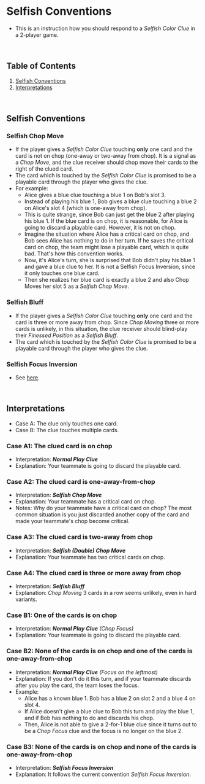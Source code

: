 # Selfish Conventions

* This is an instruction how you should respond to a *Selfish Color Clue* in a 2-player game.

<br/>

## Table of Contents

1. [Selfish Conventions](#selfish-conventions)
2. [Interpretations](#interpretations)

<br/>

## Selfish Conventions

### Selfish Chop Move

* If the player gives a *Selfish Color Clue* touching **only** one card and the card is not on chop (one-away or two-away from chop). It is a signal as a *Chop Move*, and the clue receiver should chop move their cards to the right of the clued card.
* The card which is touched by the *Selfish Color Clue* is promised to be a playable card through the player who gives the clue.
* For example:
  * Alice gives a blue clue touching a blue 1 on Bob's slot 3.
  * Instead of playing his blue 1, Bob gives a blue clue touching a blue 2 on Alice's slot 4 (which is one-away from chop).
  * This is quite strange, since Bob can just get the blue 2 after playing his blue 1. If the blue card is on chop, it is reasonable, for Alice is going to discard a playable card. However, it is not on chop.
  * Imagine the situation where Alice has a critical card on chop, and Bob sees Alice has nothing to do in her turn. If he saves the critical card on chop, the team might lose a playable card, which is quite bad. That's how this convention works.
  * Now, it's Alice's turn, she is surprised that Bob didn't play his blue 1 and gave a blue clue to her. It is not a Selfish Focus Inversion, since it only touches one blue card.
  * Then she realizes her blue card is exactly a blue 2 and also Chop Moves her slot 5 as a *Selfish Chop Move*.

### Selfish Bluff

* If the player gives a *Selfish Color Clue* touching **only** one card and the card is three or more away from chop. Since *Chop Moving* three or more cards is unlikely, in this situation, the clue receiver should blind-play their *Finessed Position* as a *Selfish Bluff*.
* The card which is touched by the *Selfish Color Clue* is promised to be a playable card through the player who gives the clue.

### Selfish Focus Inversion

* See [here](https://github.com/Zamiell/hanabi-conventions/blob/master/Reference.md#selfish-focus-inversion-sfi--sfi).

<br/>

## Interpretations

* Case A: The clue only touches one card.
* Case B: The clue touches multiple cards.

### Case A1: The clued card is on chop 

* Interpretation: ***Normal Play Clue***
* Explanation: Your teammate is going to discard the playable card.

### Case A2: The clued card is one-away-from-chop

* Interpretation: ***Selfish Chop Move***
* Explanation: Your teammate has a critical card on chop.
* Notes: Why do your teammate have a critical card on chop? The most common situation is you just discarded another copy of the card and made your teammate's chop become critical.

### Case A3: The clued card is two-away from chop
* Interpretation: ***Selfish (Double) Chop Move***
* Explanation: Your teammate has two critical cards on chop.

### Case A4: The clued card is three or more away from chop
* Interpretation: ***Selfish Bluff***
* Explanation: *Chop Moving* 3 cards in a row seems unlikely, even in hard variants.

### Case B1: One of the cards is on chop
* Interpretation: ***Normal Play Clue** (Chop Focus)*
* Explanation: Your teammate is going to discard the playable card.

### Case B2: None of the cards is on chop and one of the cards is one-away-from-chop 
* Interpretation: ***Normal Play Clue** (Focus on the leftmost)*
* Explanation: If you don't do it this turn, and if your teammate discards after you play the card, the team loses the focus.
* Example:
  * Alice has a known blue 1. Bob has a blue 2 on slot 2 and a blue 4 on slot 4.
  * If Alice doesn't give a blue clue to Bob this turn and play the blue 1, and if Bob has nothing to do and discards his chop.
  * Then, Alice is not able to give a 2-for-1 blue clue since it turns out to be a _Chop Focus_ clue and the focus is no longer on the blue 2.

### Case B3: None of the cards is on chop and none of the cards is one-away-from-chop 
* Interpretation: ***Selfish Focus Inversion***
* Explanation: It follows the current convention *Selfish Focus Inversion*.

<br/>
